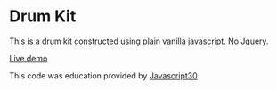 # Drum Kit

This is a drum kit constructed using plain vanilla javascript.  No Jquery.

[Live demo](https://mmarovich.github.io/DrumKit/)

This code was education provided by [Javascript30](http://javascript30.com)